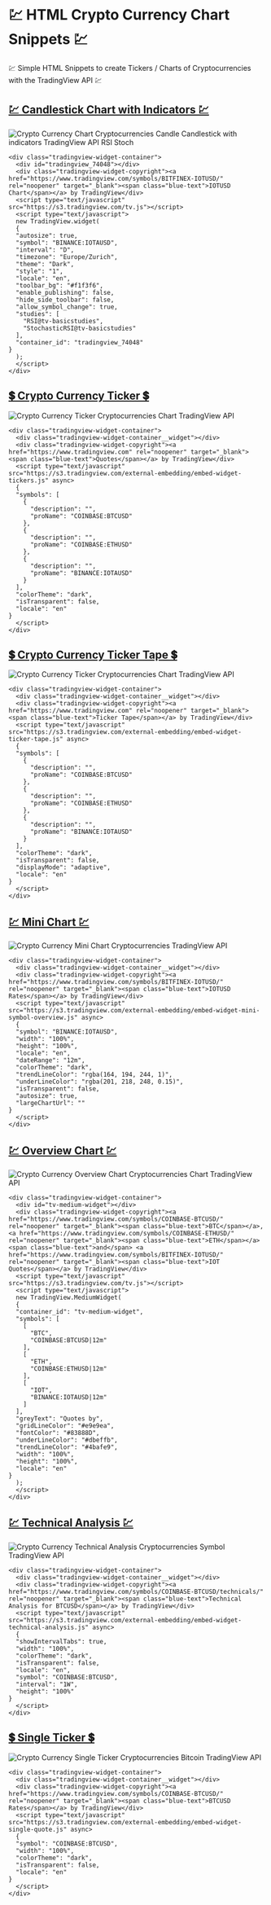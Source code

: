 # 💹 HTML Crypto Currency Chart Snippets 💹
💹 Simple HTML Snippets to create Tickers / Charts of Cryptocurrencies with the TradingView API 💹

## [💹 Candlestick Chart with Indicators 💹](https://ayidouble.github.io/HTML-Crypto-Currency-Chart-Snippets/Chart)

![Crypto Currency Chart Cryptocurrencies Candle Candlestick with indicators TradingView API RSI Stoch](Images/Chart.png)

```
<div class="tradingview-widget-container">
  <div id="tradingview_74048"></div>
  <div class="tradingview-widget-copyright"><a href="https://www.tradingview.com/symbols/BITFINEX-IOTUSD/" rel="noopener" target="_blank"><span class="blue-text">IOTUSD Chart</span></a> by TradingView</div>
  <script type="text/javascript" src="https://s3.tradingview.com/tv.js"></script>
  <script type="text/javascript">
  new TradingView.widget(
  {
  "autosize": true,
  "symbol": "BINANCE:IOTAUSD",
  "interval": "D",
  "timezone": "Europe/Zurich",
  "theme": "Dark",
  "style": "1",
  "locale": "en",
  "toolbar_bg": "#f1f3f6",
  "enable_publishing": false,
  "hide_side_toolbar": false,
  "allow_symbol_change": true,
  "studies": [
    "RSI@tv-basicstudies",
    "StochasticRSI@tv-basicstudies"
  ],
  "container_id": "tradingview_74048"
}
  );
  </script>
</div>
```

## [💲 Crypto Currency Ticker 💲](https://ayidouble.github.io/HTML-Crypto-Currency-Chart-Snippets/Ticker)

![Crypto Currency Ticker Cryptocurrencies Chart TradingView API](Images/Crypto-Ticker.png)

```
<div class="tradingview-widget-container">
  <div class="tradingview-widget-container__widget"></div>
  <div class="tradingview-widget-copyright"><a href="https://www.tradingview.com" rel="noopener" target="_blank"><span class="blue-text">Quotes</span></a> by TradingView</div>
  <script type="text/javascript" src="https://s3.tradingview.com/external-embedding/embed-widget-tickers.js" async>
  {
  "symbols": [
    {
      "description": "",
      "proName": "COINBASE:BTCUSD"
    },
    {
      "description": "",
      "proName": "COINBASE:ETHUSD"
    },
    {
      "description": "",
      "proName": "BINANCE:IOTAUSD"
    }
  ],
  "colorTheme": "dark",
  "isTransparent": false,
  "locale": "en"
}
  </script>
</div>
```

## [💲 Crypto Currency Ticker Tape 💲](https://ayidouble.github.io/HTML-Crypto-Currency-Chart-Snippets/Ticker-Tape)

![Crypto Currency Ticker Cryptocurrencies Chart TradingView API](Images/Crypto-Currency-Ticker.png)

```
<div class="tradingview-widget-container">
  <div class="tradingview-widget-container__widget"></div>
  <div class="tradingview-widget-copyright"><a href="https://www.tradingview.com" rel="noopener" target="_blank"><span class="blue-text">Ticker Tape</span></a> by TradingView</div>
  <script type="text/javascript" src="https://s3.tradingview.com/external-embedding/embed-widget-ticker-tape.js" async>
  {
  "symbols": [
    {
      "description": "",
      "proName": "COINBASE:BTCUSD"
    },
    {
      "description": "",
      "proName": "COINBASE:ETHUSD"
    },
    {
      "description": "",
      "proName": "BINANCE:IOTAUSD"
    }
  ],
  "colorTheme": "dark",
  "isTransparent": false,
  "displayMode": "adaptive",
  "locale": "en"
}
  </script>
</div>
```

## [💹 Mini Chart 💹](https://ayidouble.github.io/HTML-Crypto-Currency-Chart-Snippets/Mini-Chart)

![Crypto Currency Mini Chart Cryptocurrencies TradingView API](Images/Mini-Chart.png)

```
<div class="tradingview-widget-container">
  <div class="tradingview-widget-container__widget"></div>
  <div class="tradingview-widget-copyright"><a href="https://www.tradingview.com/symbols/BITFINEX-IOTUSD/" rel="noopener" target="_blank"><span class="blue-text">IOTUSD Rates</span></a> by TradingView</div>
  <script type="text/javascript" src="https://s3.tradingview.com/external-embedding/embed-widget-mini-symbol-overview.js" async>
  {
  "symbol": "BINANCE:IOTAUSD",
  "width": "100%",
  "height": "100%",
  "locale": "en",
  "dateRange": "12m",
  "colorTheme": "dark",
  "trendLineColor": "rgba(164, 194, 244, 1)",
  "underLineColor": "rgba(201, 218, 248, 0.15)",
  "isTransparent": false,
  "autosize": true,
  "largeChartUrl": ""
}
  </script>
</div>
```

## [💹 Overview Chart 💹](https://ayidouble.github.io/HTML-Crypto-Currency-Chart-Snippets/Overview-Chart)

![Crypto Currency Overview Chart Cryptocurrencies Chart TradingView API](Images/Overview-Chart.png)

```
<div class="tradingview-widget-container">
  <div id="tv-medium-widget"></div>
  <div class="tradingview-widget-copyright"><a href="https://www.tradingview.com/symbols/COINBASE-BTCUSD/" rel="noopener" target="_blank"><span class="blue-text">BTC</span></a>, <a href="https://www.tradingview.com/symbols/COINBASE-ETHUSD/" rel="noopener" target="_blank"><span class="blue-text">ETH</span></a> <span class="blue-text">and</span> <a href="https://www.tradingview.com/symbols/BITFINEX-IOTUSD/" rel="noopener" target="_blank"><span class="blue-text">IOT Quotes</span></a> by TradingView</div>
  <script type="text/javascript" src="https://s3.tradingview.com/tv.js"></script>
  <script type="text/javascript">
  new TradingView.MediumWidget(
  {
  "container_id": "tv-medium-widget",
  "symbols": [
    [
      "BTC",
      "COINBASE:BTCUSD|12m"
    ],
    [
      "ETH",
      "COINBASE:ETHUSD|12m"
    ],
    [
      "IOT",
      "BINANCE:IOTAUSD|12m"
    ]
  ],
  "greyText": "Quotes by",
  "gridLineColor": "#e9e9ea",
  "fontColor": "#83888D",
  "underLineColor": "#dbeffb",
  "trendLineColor": "#4bafe9",
  "width": "100%",
  "height": "100%",
  "locale": "en"
}
  );
  </script>
</div>
```

## [💹 Technical Analysis 💹](https://ayidouble.github.io/HTML-Crypto-Currency-Chart-Snippets/Technical-Analysis)

![Crypto Currency Technical Analysis Cryptocurrencies Symbol TradingView API](Images/Technical-Analysis.png)

```
<div class="tradingview-widget-container">
  <div class="tradingview-widget-container__widget"></div>
  <div class="tradingview-widget-copyright"><a href="https://www.tradingview.com/symbols/COINBASE-BTCUSD/technicals/" rel="noopener" target="_blank"><span class="blue-text">Technical Analysis for BTCUSD</span></a> by TradingView</div>
  <script type="text/javascript" src="https://s3.tradingview.com/external-embedding/embed-widget-technical-analysis.js" async>
  {
  "showIntervalTabs": true,
  "width": "100%",
  "colorTheme": "dark",
  "isTransparent": false,
  "locale": "en",
  "symbol": "COINBASE:BTCUSD",
  "interval": "1W",
  "height": "100%"
}
  </script>
</div>
```

## [💲 Single Ticker 💲](https://ayidouble.github.io/HTML-Crypto-Currency-Chart-Snippets/Single-Ticker)

![Crypto Currency Single Ticker Cryptocurrencies Bitcoin TradingView API](Images/Single-Ticker.png)

```
<div class="tradingview-widget-container">
  <div class="tradingview-widget-container__widget"></div>
  <div class="tradingview-widget-copyright"><a href="https://www.tradingview.com/symbols/COINBASE-BTCUSD/" rel="noopener" target="_blank"><span class="blue-text">BTCUSD Rates</span></a> by TradingView</div>
  <script type="text/javascript" src="https://s3.tradingview.com/external-embedding/embed-widget-single-quote.js" async>
  {
  "symbol": "COINBASE:BTCUSD",
  "width": "100%",
  "colorTheme": "dark",
  "isTransparent": false,
  "locale": "en"
}
  </script>
</div>
```
